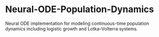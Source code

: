 # Neural-ODE-Population-Dynamics
Neural ODE implementation for modeling continuous-time population dynamics including logistic growth and Lotka–Volterra systems.
